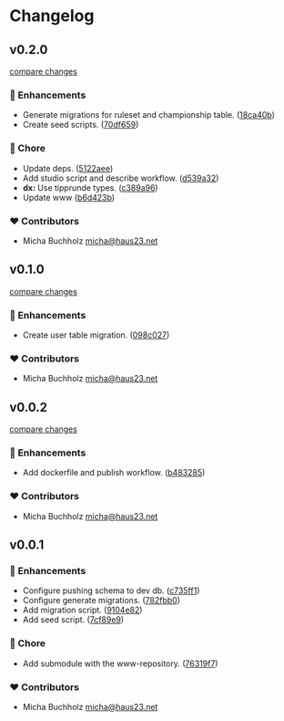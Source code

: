 # Changelog


## v0.2.0

[compare changes](https://github.com/haus23/runde-tips-db/compare/v0.1.0...v0.2.0)

### 🚀 Enhancements

- Generate migrations for ruleset and championship table. ([18ca40b](https://github.com/haus23/runde-tips-db/commit/18ca40b))
- Create seed scripts. ([70df659](https://github.com/haus23/runde-tips-db/commit/70df659))

### 🏡 Chore

- Update deps. ([5122aee](https://github.com/haus23/runde-tips-db/commit/5122aee))
- Add studio script and describe workflow. ([d539a32](https://github.com/haus23/runde-tips-db/commit/d539a32))
- **dx:** Use tipprunde types. ([c389a96](https://github.com/haus23/runde-tips-db/commit/c389a96))
- Update www ([b6d423b](https://github.com/haus23/runde-tips-db/commit/b6d423b))

### ❤️ Contributors

- Micha Buchholz <micha@haus23.net>

## v0.1.0

[compare changes](https://github.com/haus23/runde-tips-db/compare/v0.0.2...v0.1.0)

### 🚀 Enhancements

- Create user table migration. ([098c027](https://github.com/haus23/runde-tips-db/commit/098c027))

### ❤️ Contributors

- Micha Buchholz <micha@haus23.net>

## v0.0.2

[compare changes](https://github.com/haus23/runde-tips-db/compare/v0.0.1...v0.0.2)

### 🚀 Enhancements

- Add dockerfile and publish workflow. ([b483285](https://github.com/haus23/runde-tips-db/commit/b483285))

### ❤️ Contributors

- Micha Buchholz <micha@haus23.net>

## v0.0.1


### 🚀 Enhancements

- Configure pushing schema to dev db. ([c735ff1](https://github.com/haus23/runde-tips-db/commit/c735ff1))
- Configure generate migrations. ([782fbb0](https://github.com/haus23/runde-tips-db/commit/782fbb0))
- Add migration script. ([9104e82](https://github.com/haus23/runde-tips-db/commit/9104e82))
- Add seed script. ([7cf89e9](https://github.com/haus23/runde-tips-db/commit/7cf89e9))

### 🏡 Chore

- Add submodule with the www-repository. ([76319f7](https://github.com/haus23/runde-tips-db/commit/76319f7))

### ❤️ Contributors

- Micha Buchholz <micha@haus23.net>

